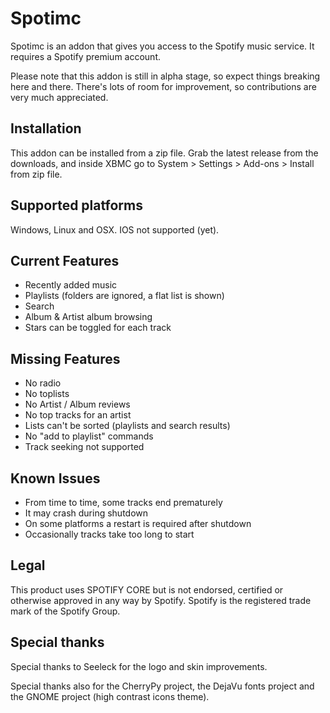 Spotimc
=======
Spotimc is an addon that gives you access to the Spotify music service. It requires a Spotify premium account.

Please note that this addon is still in alpha stage, so expect things breaking here and there. There's lots of room for improvement, so contributions are very much appreciated.


Installation
------------
This addon can be installed from a zip file. Grab the latest release from the downloads, and inside XBMC go to System > Settings > Add-ons > Install from zip file.


Supported platforms
-------------------
Windows, Linux and OSX. IOS not supported (yet).


Current Features
----------------
* Recently added music
* Playlists (folders are ignored, a flat list is shown)
* Search
* Album & Artist album browsing
* Stars can be toggled for each track


Missing Features
----------------
* No radio
* No toplists
* No Artist / Album reviews
* No top tracks for an artist
* Lists can't be sorted (playlists and search results)
* No "add to playlist" commands
* Track seeking not supported


Known Issues
------------
* From time to time, some tracks end prematurely
* It may crash during shutdown
* On some platforms a restart is required after shutdown
* Occasionally tracks take too long to start


Legal
-----
This product uses SPOTIFY CORE but is not endorsed, certified or otherwise approved in any way by Spotify. Spotify is the registered trade mark of the Spotify Group.


Special thanks
--------------
Special thanks to Seeleck for the logo and skin improvements.

Special thanks also for the CherryPy project, the DejaVu fonts project and the GNOME project (high contrast icons theme).